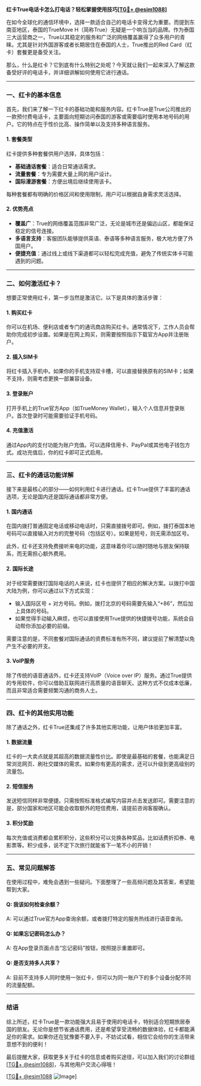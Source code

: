 **红卡True电话卡怎么打电话？轻松掌握使用技巧[[TG💪+ @esim1088](https://t.me/s/esim1088)]**

在如今全球化的通信环境中，选择一款适合自己的电话卡变得尤为重要。而提到东南亚地区，泰国的TrueMove H（简称True）无疑是一个响当当的品牌。作为泰国三大运营商之一，True以其稳定的服务和广泛的网络覆盖赢得了众多用户的青睐。尤其是针对外国游客或者长期居住在泰国的人士，True推出的Red Card（红卡）套餐更是备受关注。

那么，什么是红卡？它到底有什么特别之处呢？今天就让我们一起来深入了解这款备受好评的电话卡，并详细讲解如何使用它进行通话。

---

### **一、红卡的基本信息**

首先，我们来了解一下红卡的基础功能和服务内容。红卡True是True公司推出的一款预付费电话卡，主要面向短期访问泰国的游客或需要临时使用本地号码的用户。它的特点在于性价比高、操作简单以及支持多种语言服务。

#### **1. 套餐类型**
红卡提供多种套餐供用户选择，具体包括：
- **基础通话套餐**：适合日常通话需求。
- **流量套餐**：专为需要大量上网的用户设计。
- **国际漫游套餐**：方便出境后继续使用该卡。

每种套餐都有明确的价格区间和使用限制，用户可以根据自身需求灵活选择。

#### **2. 优势亮点**
- **覆盖广**：True的网络覆盖范围非常广泛，无论是城市还是偏远山区，都能保证稳定的信号连接。
- **多语言支持**：客服团队能够提供英语、泰语等多种语言服务，极大地方便了外国用户。
- **便捷充值**：通过线上或线下渠道都可以轻松完成充值，避免了传统实体卡可能遇到的问题。

---

### **二、如何激活红卡？**

想要正常使用红卡，第一步当然是激活它。以下是具体的激活步骤：

#### **1. 购买红卡**
你可以在机场、便利店或者专门的通讯商店购买红卡。通常情况下，工作人员会帮助你完成初步设置。如果是在网上购买，则需要按照指示下载官方App并注册账户。

#### **2. 插入SIM卡**
将红卡插入手机中。如果你的手机支持双卡槽，可以直接替换原有的SIM卡；如果不支持，则需考虑更换一部兼容设备。

#### **3. 登录账户**
打开手机上的True官方App（如TrueMoney Wallet），输入个人信息并登录账户。首次登录时可能需要验证手机号码。

#### **4. 充值激活**
通过App内的支付功能为账户充值。可以选择信用卡、PayPal或其他电子钱包方式。成功充值后，你的红卡即可正式启用。

---

### **三、红卡的通话功能详解**

接下来是最核心的部分——如何利用红卡进行通话。红卡True提供了丰富的通话选项，无论是国内还是国际通话都非常方便。

#### **1. 国内通话**
在国内拨打普通固定电话或移动电话时，只需直接拨号即可。例如，拨打泰国本地号码可以直接输入对方的完整号码（包括区号）。如果是短号，则无需添加区号。

此外，红卡还支持免费接听来电的功能，这意味着你可以随时随地与朋友保持联系，而无需担心额外费用。

#### **2. 国际长途**
对于经常需要拨打国际电话的人来说，红卡也提供了相应的解决方案。以拨打中国大陆为例，你可以通过以下方式实现：
- 输入国际区号 + 对方号码。例如，拨打北京的号码需要先输入“+86”，然后加上具体的号码。
- 如果觉得手动输入麻烦，也可以直接使用True提供的快捷拨号功能，系统会自动帮你添加必要的前缀。

需要注意的是，不同套餐对国际通话的资费标准有所不同，建议提前了解清楚以免产生不必要的开支。

#### **3. VoIP服务**
除了传统的语音通话外，红卡还支持VoIP（Voice over IP）服务。通过True提供的专用软件，你可以借助互联网进行高质量的语音聊天。这种方式不仅成本低廉，而且非常适合需要频繁沟通的商务人士。

---

### **四、红卡的其他实用功能**

除了通话之外，红卡True还集成了许多其他实用功能，让用户体验更加丰富。

#### **1. 数据流量**
红卡的一大卖点就是其超高的数据流量性价比。即使是最基础的套餐，也能满足日常浏览网页、刷社交媒体的需求。如果你有更高的需求，还可以升级到更高级别的流量包。

#### **2. 短信服务**
发送短信同样非常便捷。只需按照标准格式编写内容并点击发送即可。需要注意的是，部分国家和地区可能会收取额外的短信费用，请提前咨询客服确认。

#### **3. 积分奖励**
每次充值或消费都会累积积分，这些积分可以兑换各种奖品，比如话费折扣券、电影票等。积少成多，说不定下次旅行就能省下一笔不小的开销！

---

### **五、常见问题解答**

在使用过程中，难免会遇到一些疑问。下面整理了一些高频问题及其答案，希望能帮到大家。

#### **Q: 我该如何检查余额？**
A: 可以通过True官方App查询余额，或者拨打特定的服务热线进行语音查询。

#### **Q: 如果忘记密码怎么办？**
A: 在App登录页面点击“忘记密码”按钮，按照提示重置即可。

#### **Q: 是否支持多人共享？**
A: 目前不支持多人同时使用一张红卡，但可以为同一账户下的多个设备分配不同的流量配额。

---

### **结语**

综上所述，红卡True是一款功能强大且易于使用的电话卡，特别适合短期旅居泰国的朋友。无论你是想节省通话费用，还是希望享受流畅的数据体验，红卡都能满足你的需求。如果你还在犹豫要不要入手，不妨试试看，相信它会给你的生活带来意想不到的便利！

最后提醒大家，获取更多关于红卡的信息或者购买途径，可以加入我们的讨论群组[[TG💪+ @esim1088](https://t.me/s/esim1088)]，与其他用户交流心得哦！

[[TG💪+ @esim1088](https://t.me/s/esim1088) ![Image](https://i.postimg.cc/4NQfJmqS/Snipaste-2025-05-13-00-14-12.png)]